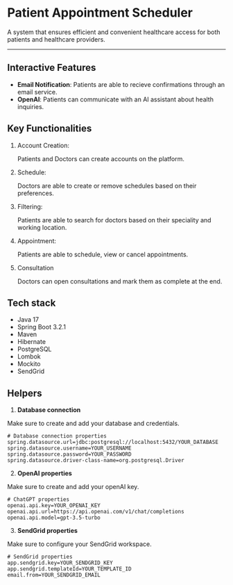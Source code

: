 # Patient Appointment Scheduler

A system that ensures efficient and convenient healthcare access for both patients and healthcare providers.

---

## Interactive Features
- **Email Notification**: Patients are able to recieve confirmations through an email service.
- **OpenAI**: Patients can communicate with an AI assistant about health inquiries.

## Key Functionalities
1. Account Creation:
   
   Patients and Doctors can create accounts on the platform.
3. Schedule:

   Doctors are able to create or remove schedules based on their preferences.
3. Filtering:

   Patients are able to search for doctors based on their speciality and working location.
4. Appointment:

   Patients are able to schedule, view or cancel appointments.

5. Consultation

   Doctors can open consultations and mark them as complete at the end.

## Tech stack
- Java 17
- Spring Boot 3.2.1
- Maven
- Hibernate
- PostgreSQL
- Lombok
- Mockito
- SendGrid

## Helpers
1. **Database connection**

  Make sure to create and add your database and credentials.

```
# Database connection properties
spring.datasource.url=jdbc:postgresql://localhost:5432/YOUR_DATABASE
spring.datasource.username=YOUR_USERNAME
spring.datasource.password=YOUR_PASSWORD
spring.datasource.driver-class-name=org.postgresql.Driver
```
2. **OpenAI properties**

  Make sure to create and add your openAI key.

```
# ChatGPT properties
openai.api.key=YOUR_OPENAI_KEY
openai.api.url=https://api.openai.com/v1/chat/completions
openai.api.model=gpt-3.5-turbo
```
3. **SendGrid properties**

  Make sure to configure your SendGrid workspace.

```
# SendGrid properties
app.sendgrid.key=YOUR_SENDGRID_KEY
app.sendgrid.templateId=YOUR_TEMPLATE_ID
email.from=YOUR_SENDGRID_EMAIL
```
